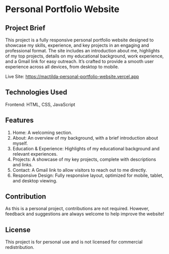# Personal Portfolio Website

## Project Brief
This project is a fully responsive personal portfolio website designed to showcase my skills, experience, and key projects in an engaging and professional format. The site includes an introduction about me, highlights of my top projects, details on my educational background, work experience, and a Gmail link for easy outreach. It’s crafted to provide a smooth user experience across all devices, from desktop to mobile.

Live Site: https://mactilda-personal-portfolio-website.vercel.app

## Technologies Used
Frontend: HTML, CSS, JavaScript

## Features
1. Home: A welcoming section.
2. About: An overview of my background, with a brief introduction about myself.
3. Education & Experience: Highlights of my educational background and relevant experiences.
4. Projects: A showcase of my key projects, complete with descriptions and links.
5. Contact: A Gmail link to allow visitors to reach out to me directly.
6. Responsive Design: Fully responsive layout, optimized for mobile, tablet, and desktop viewing.

## Contribution
As this is a personal project, contributions are not required. However, feedback and suggestions are always welcome to help improve the website!

## License
This project is for personal use and is not licensed for commercial redistribution.


